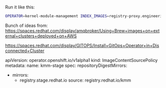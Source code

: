 Run it like this:

```sh
OPERATOR=kernel-module-management INDEX_IMAGES=registry-proxy.engineering.redhat.com/rh-osbs/iib:993390 CHANNELS=release-2.4 make iib
```


Bunch of ideas from:
https://spaces.redhat.com/display/amqbroker/Using+Brew+images+on+external+clusters+deployed+on+AWS

https://spaces.redhat.com/display/GITOPS/Install+GitOps+Operator+in+Disconnected+Cluster

apiVersion: operator.openshift.io/v1alpha1
kind: ImageContentSourcePolicy
metadata:
  name: kmm-stage
spec:
  repositoryDigestMirrors:
  - mirrors:
    - registry.stage.redhat.io
    source: registry.redhat.io/kmm
